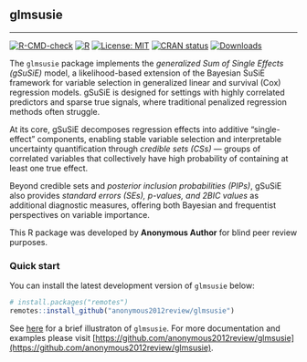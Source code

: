 ## glmsusie

---

[![R-CMD-check](https://github.com/anonymous2012review/glmsusie/actions/workflows/R-CMD-check.yaml/badge.svg)](https://github.com/anonymous2012review/glmsusie/actions/workflows/R-CMD-check.yaml)
[![R](https://img.shields.io/badge/R-%3E%3D%203.5.0-blue.svg)](https://www.r-project.org/)
[![License: MIT](https://img.shields.io/badge/License-MIT-yellow.svg)](https://opensource.org/licenses/MIT)
[![CRAN status](https://www.r-pkg.org/badges/version/glmsusie)](https://CRAN.R-project.org/package=glmsusie)
[![Downloads](https://cranlogs.r-pkg.org/badges/glmsusie)](https://cran.r-project.org/package=glmsusie)

The `glmsusie` package implements the *generalized Sum of Single Effects (gSuSiE)* model, a likelihood-based extension of the Bayesian SuSiE framework for variable selection in generalized linear and survival (Cox) regression models. gSuSiE is designed for settings with highly correlated predictors and sparse true signals, where traditional penalized regression methods often struggle.

At its core, gSuSiE decomposes regression effects into additive “single-effect” components, enabling stable variable selection and interpretable uncertainty quantification through *credible sets (CSs)* — groups of correlated variables that collectively have high probability of containing at least one true effect. 

Beyond credible sets and *posterior inclusion probabilities (PIPs)*, gSuSiE also provides *standard errors (SEs), $p$-values, and 2BIC values* as additional diagnostic measures, offering both Bayesian and frequentist perspectives on variable importance.

This R package was developed by **Anonymous Author** for blind peer review purposes.

### Quick start

You can install the latest development version of `glmsusie` below:

```r
# install.packages("remotes")
remotes::install_github("anonymous2012review/glmsusie")
```

See [here](articles/mwe.html) for a brief illustraton of `glmsusie`. For more documentation and examples please visit [https://github.com/anonymous2012review/glmsusie](https://github.com/anonymous2012review/glmsusie).